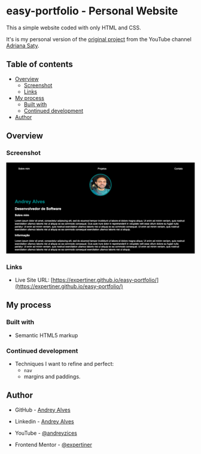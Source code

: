 # easy-portfolio - Personal Website

This a simple website coded with only HTML and CSS.

It's is my personal version of the [original project](https://www.youtube.com/watch?v=n_Etdr7Dbjs) from the YouTube channel [Adriana Saty](https://www.youtube.com/@AdrianaSaty).

## Table of contents

- [Overview](#overview)
  - [Screenshot](#screenshot)
  - [Links](#links)
- [My process](#my-process)
  - [Built with](#built-with)
  - [Continued development](#continued-development)
- [Author](#author)

## Overview

### Screenshot

![](./img/website-first-version.png)

### Links

- Live Site URL: [https://expertiner.github.io/easy-portfolio/](https://expertiner.github.io/easy-portfolio/)


## My process

### Built with

- Semantic HTML5 markup

### Continued development

- Techniques I want to refine and perfect:
  - `nav`
  - margins and paddings.

## Author

- GitHub - [Andrey Alves](https://github.com/Expertiner)

- Linkedin - [Andrey Alves](https://www.linkedin.com/in/andrey-alves-da-silva-02312099/)

- YouTube - [@andreyzices](https://www.youtube.com/channel/UCirtLAIX4JdTRy_Za6GKcwg)

- Frontend Mentor - [@expertiner](https://www.frontendmentor.io/profile/Expertiner)